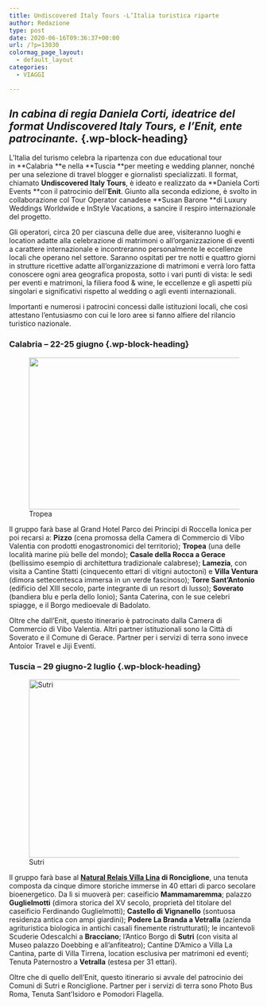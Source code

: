```yaml
---
title: Undiscovered Italy Tours -L’Italia turistica riparte
author: Redazione
type: post
date: 2020-06-16T09:36:37+00:00
url: /?p=13030
colormag_page_layout:
  - default_layout
categories:
  - VIAGGI

---
```

## _In cabina di regia Daniela Corti, ideatrice del format Undiscovered Italy Tours, e l’Enit, ente patrocinante._ {.wp-block-heading}

L’Italia del turismo celebra la ripartenza con due educational tour in **Calabria **e nella **Tuscia **per meeting e wedding planner, nonché per una selezione di travel blogger e giornalisti specializzati. Il format, chiamato **Undiscovered Italy Tours**, è ideato e realizzato da **Daniela Corti Events **con il patrocinio dell’**Enit**. Giunto alla seconda edizione, è svolto in collaborazione col Tour Operator canadese **Susan Barone **di Luxury Weddings Worldwide e InStyle Vacations, a sancire il respiro internazionale del progetto.

Gli operatori, circa 20 per ciascuna delle due aree, visiteranno luoghi e location adatte alla celebrazione di matrimoni o all’organizzazione di eventi a carattere internazionale e incontreranno personalmente le eccellenze locali che operano nel settore. Saranno ospitati per tre notti e quattro giorni in strutture ricettive adatte all’organizzazione di matrimoni e verrà loro fatta conoscere ogni area geografica proposta, sotto i vari punti di vista: le sedi per eventi e matrimoni, la filiera food & wine, le eccellenze e gli aspetti più singolari e significativi rispetto al wedding o agli eventi internazionali.

Importanti e numerosi i patrocini concessi dalle istituzioni locali, che così attestano l’entusiasmo con cui le loro aree si fanno alfiere del rilancio turistico nazionale.

### **Calabria – 22-25 giugno** {.wp-block-heading}

<div class="wp-block-image">
  <figure class="aligncenter size-large is-resized"><img decoding="async" loading="lazy" src="https://progressonline.it/wp-content/uploads/2020/06/Tropea.jpg" alt="" class="wp-image-13032" width="492" height="306" /><figcaption>Tropea</figcaption></figure>
</div>

Il gruppo farà base al Grand Hotel Parco dei Principi di Roccella Ionica per poi recarsi a: **Pizzo** (cena promossa della Camera di Commercio di Vibo Valentia con prodotti enogastronomici del territorio); **Tropea** (una delle località marine più belle del mondo); **Casale della Rocca a Gerace** (bellissimo esempio di architettura tradizionale calabrese); **Lamezia**, con visita a Cantine Statti (cinquecento ettari di vitigni autoctoni) e **Villa Ventura** (dimora settecentesca immersa in un verde fascinoso); **Torre Sant’Antonio** (edificio del XIII secolo, parte integrante di un resort di lusso); **Soverato** (bandiera blu e perla dello Ionio); Santa Caterina, con le sue celebri spiagge, e il Borgo medioevale di Badolato.

Oltre che dall’Enit, questo itinerario è patrocinato dalla Camera di Commercio di Vibo Valentia. Altri partner istituzionali sono la Città di Soverato e il Comune di Gerace. Partner per i servizi di terra sono invece Antoior Travel e Jiji Eventi.

### **Tuscia – 29 giugno-2 luglio** {.wp-block-heading}

<div class="wp-block-image">
  <figure class="aligncenter size-large is-resized"><img decoding="async" loading="lazy" src="https://progressonline.it/wp-content/uploads/2020/06/Sutri-1024x768.jpg" alt="Sutri" class="wp-image-13031" width="479" height="359" /><figcaption>Sutri</figcaption></figure>
</div>

Il gruppo farà base al **[Natural Relais Villa Lina][1] di Ronciglione**, una tenuta composta da cinque dimore storiche immerse in 40 ettari di parco secolare bioenergetico. Da lì si muoverà per: caseificio **Mammamaremma**; palazzo **Guglielmotti** (dimora storica del XV secolo, proprietà del titolare del caseificio Ferdinando Guglielmotti); **Castello di Vignanello** (sontuosa residenza antica con ampi giardini); **Podere La Branda a Vetralla** (azienda agrituristica biologica in antichi casali finemente ristrutturati); le incantevoli Scuderie Odescalchi a **Bracciano**; l’Antico Borgo di **Sutri** (con visita al Museo palazzo Doebbing e all’anfiteatro); Cantine D’Amico a Villa La Cantina, parte di Villa Tirrena, location esclusiva per matrimoni ed eventi; Tenuta Paternostro a **Vetralla** (estesa per 31 ettari).

Oltre che di quello dell’Enit, questo itinerario si avvale del patrocinio dei Comuni di Sutri e Ronciglione. Partner per i servizi di terra sono Photo Bus Roma, Tenuta Sant’Isidoro e Pomodori Flagella.

 [1]: https://progressonline.it/relais-villa-lina/